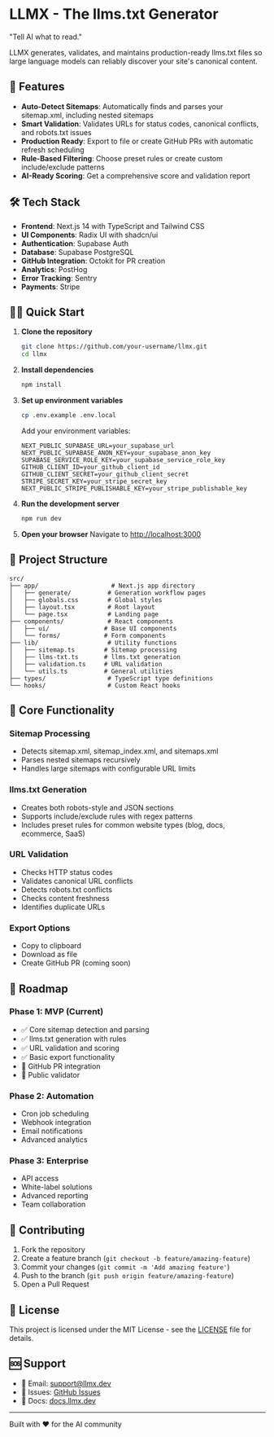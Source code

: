# LLMX - The llms.txt Generator

"Tell AI what to read."

LLMX generates, validates, and maintains production-ready llms.txt files so large language models can reliably discover your site's canonical content.

## 🚀 Features

- **Auto-Detect Sitemaps**: Automatically finds and parses your sitemap.xml, including nested sitemaps
- **Smart Validation**: Validates URLs for status codes, canonical conflicts, and robots.txt issues
- **Production Ready**: Export to file or create GitHub PRs with automatic refresh scheduling
- **Rule-Based Filtering**: Choose preset rules or create custom include/exclude patterns
- **AI-Ready Scoring**: Get a comprehensive score and validation report

## 🛠 Tech Stack

- **Frontend**: Next.js 14 with TypeScript and Tailwind CSS
- **UI Components**: Radix UI with shadcn/ui
- **Authentication**: Supabase Auth
- **Database**: Supabase PostgreSQL
- **GitHub Integration**: Octokit for PR creation
- **Analytics**: PostHog
- **Error Tracking**: Sentry
- **Payments**: Stripe

## 🏃‍♂️ Quick Start

1. **Clone the repository**
   ```bash
   git clone https://github.com/your-username/llmx.git
   cd llmx
   ```

2. **Install dependencies**
   ```bash
   npm install
   ```

3. **Set up environment variables**
   ```bash
   cp .env.example .env.local
   ```
   
   Add your environment variables:
   ```env
   NEXT_PUBLIC_SUPABASE_URL=your_supabase_url
   NEXT_PUBLIC_SUPABASE_ANON_KEY=your_supabase_anon_key
   SUPABASE_SERVICE_ROLE_KEY=your_supabase_service_role_key
   GITHUB_CLIENT_ID=your_github_client_id
   GITHUB_CLIENT_SECRET=your_github_client_secret
   STRIPE_SECRET_KEY=your_stripe_secret_key
   NEXT_PUBLIC_STRIPE_PUBLISHABLE_KEY=your_stripe_publishable_key
   ```

4. **Run the development server**
   ```bash
   npm run dev
   ```

5. **Open your browser**
   Navigate to [http://localhost:3000](http://localhost:3000)

## 📁 Project Structure

```
src/
├── app/                    # Next.js app directory
│   ├── generate/          # Generation workflow pages
│   ├── globals.css        # Global styles
│   ├── layout.tsx         # Root layout
│   └── page.tsx           # Landing page
├── components/            # React components
│   ├── ui/               # Base UI components
│   └── forms/            # Form components
├── lib/                   # Utility functions
│   ├── sitemap.ts        # Sitemap processing
│   ├── llms-txt.ts       # llms.txt generation
│   ├── validation.ts     # URL validation
│   └── utils.ts          # General utilities
├── types/                 # TypeScript type definitions
└── hooks/                 # Custom React hooks
```

## 🔧 Core Functionality

### Sitemap Processing
- Detects sitemap.xml, sitemap_index.xml, and sitemaps.xml
- Parses nested sitemaps recursively
- Handles large sitemaps with configurable URL limits

### llms.txt Generation
- Creates both robots-style and JSON sections
- Supports include/exclude rules with regex patterns
- Includes preset rules for common website types (blog, docs, ecommerce, SaaS)

### URL Validation
- Checks HTTP status codes
- Validates canonical URL conflicts
- Detects robots.txt conflicts
- Checks content freshness
- Identifies duplicate URLs

### Export Options
- Copy to clipboard
- Download as file
- Create GitHub PR (coming soon)

## 🎯 Roadmap

### Phase 1: MVP (Current)
- ✅ Core sitemap detection and parsing
- ✅ llms.txt generation with rules
- ✅ URL validation and scoring
- ✅ Basic export functionality
- 🔄 GitHub PR integration
- 🔄 Public validator

### Phase 2: Automation
- Cron job scheduling
- Webhook integration
- Email notifications
- Advanced analytics

### Phase 3: Enterprise
- API access
- White-label solutions
- Advanced reporting
- Team collaboration

## 🤝 Contributing

1. Fork the repository
2. Create a feature branch (`git checkout -b feature/amazing-feature`)
3. Commit your changes (`git commit -m 'Add amazing feature'`)
4. Push to the branch (`git push origin feature/amazing-feature`)
5. Open a Pull Request

## 📄 License

This project is licensed under the MIT License - see the [LICENSE](LICENSE) file for details.

## 🆘 Support

- 📧 Email: support@llmx.dev
- 🐛 Issues: [GitHub Issues](https://github.com/your-username/llmx/issues)
- 📖 Docs: [docs.llmx.dev](https://docs.llmx.dev)

---

Built with ❤️ for the AI community
